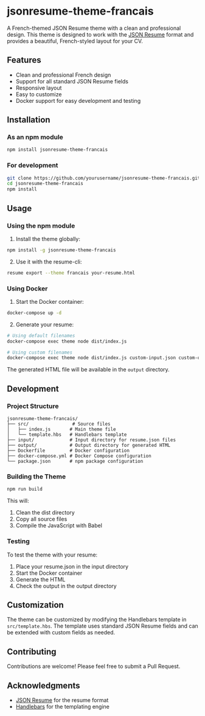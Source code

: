 # jsonresume-theme-francais

A French-themed JSON Resume theme with a clean and professional design. This theme is designed to work with the [JSON Resume](https://jsonresume.org/) format and provides a beautiful, French-styled layout for your CV.

## Features

- Clean and professional French design
- Support for all standard JSON Resume fields
- Responsive layout
- Easy to customize
- Docker support for easy development and testing

## Installation

### As an npm module

```bash
npm install jsonresume-theme-francais
```

### For development

```bash
git clone https://github.com/yourusername/jsonresume-theme-francais.git
cd jsonresume-theme-francais
npm install
```

## Usage

### Using the npm module

1. Install the theme globally:
```bash
npm install -g jsonresume-theme-francais
```

2. Use it with the resume-cli:
```bash
resume export --theme francais your-resume.html
```

### Using Docker

1. Start the Docker container:
```bash
docker-compose up -d
```

2. Generate your resume:
```bash
# Using default filenames
docker-compose exec theme node dist/index.js

# Using custom filenames
docker-compose exec theme node dist/index.js custom-input.json custom-output.html
```

The generated HTML file will be available in the `output` directory.

## Development

### Project Structure

```
jsonresume-theme-francais/
├── src/                # Source files
│   ├── index.js       # Main theme file
│   └── template.hbs   # Handlebars template
├── input/             # Input directory for resume.json files
├── output/            # Output directory for generated HTML
├── Dockerfile         # Docker configuration
├── docker-compose.yml # Docker Compose configuration
└── package.json       # npm package configuration
```

### Building the Theme

```bash
npm run build
```

This will:
1. Clean the dist directory
2. Copy all source files
3. Compile the JavaScript with Babel

### Testing

To test the theme with your resume:

1. Place your resume.json in the input directory
2. Start the Docker container
3. Generate the HTML
4. Check the output in the output directory

## Customization

The theme can be customized by modifying the Handlebars template in `src/template.hbs`. The template uses standard JSON Resume fields and can be extended with custom fields as needed.

## Contributing

Contributions are welcome! Please feel free to submit a Pull Request.

## Acknowledgments

- [JSON Resume](https://jsonresume.org/) for the resume format
- [Handlebars](https://handlebarsjs.com/) for the templating engine

